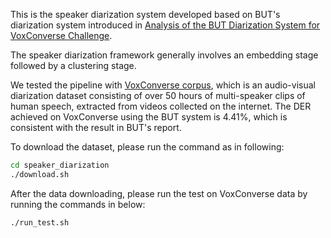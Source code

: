 This is the speaker diarization system developed based on BUT's diarization system introduced in [Analysis of the BUT Diarization System for VoxConverse Challenge](https://arxiv.org/abs/2010.11718).

The speaker diarization framework generally involves an embedding stage followed by a clustering stage.

We tested the pipeline with [VoxConverse corpus](http://www.robots.ox.ac.uk/~vgg/data/voxconverse), which is an audio-visual diarization dataset consisting of over 50 hours of multi-speaker clips of human speech, extracted from videos collected on the internet.  The DER achieved on VoxConverse using the BUT system is 4.41%, which is consistent with the result in BUT's report.

To download the dataset, please run the command as in following:
```bash
cd speaker_diarization
./download.sh
```
After the data downloading, please run the test on VoxConverse data by running the commands in below:
```bash
./run_test.sh
```

